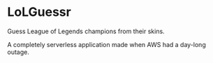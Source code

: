 # LoLGuessr
Guess League of Legends champions from their skins.

A completely serverless application made when AWS had a day-long outage.